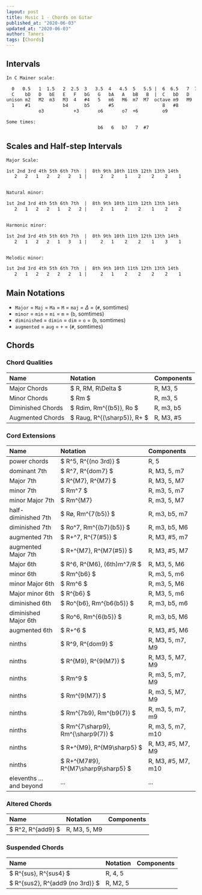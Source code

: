 ```yaml
---
layout: post
title: Music 1 - Chords on Gitar
published_at: "2020-06-03"
updated_at: "2020-06-03"
author: Taners
tags: [Chords]
---
```


## Intervals

```txt
In C Mainer scale:

  0   0.5   1  1.5   2  2.5  3   3.5  4   4.5  5   5.5 |  6  6.5   7  7.5   8  8.5  9   9.5  10  10.5 11  11.5
  C    bD   D   bE   E   F   bG   G   bA   A   bB   B  |  C   bD   D   bE   E   F   bG   G   bA   A   bB   B
unison m2   M2  m3   M3  4   #4   5   m6   M6  m7  M7  octave m9   M9  m10  M10 11  #11  12  m13  M13 m14  M14
  1    #1            b4      b5       #5                  8   #8            b11     b12      #12
            o3           +3       o6       o7  +6         o9           +9                o13      o14 +13

Some times:
                                  b6   6   b7   7  #7                  #9
```

## Scales and Half-step Intervals

```txt
Major Scale:

1st 2nd 3rd 4th 5th 6th 7th  |  8th 9th 10th 11th 12th 13th 14th
   2   2   1   2   2   2   1 |     2   2    1    2    2    2    1


Natural minor:

1st 2nd 3rd 4th 5th 6th 7th  |  8th 9th 10th 11th 12th 13th 14th
   2   1   2   2   1   2   2 |     2   1    2    2    1    2    2


Harmonic minor:

1st 2nd 3rd 4th 5th 6th 7th  |  8th 9th 10th 11th 12th 13th 14th
   2   1   2   2   1   3   1 |     2   1    2    2    1    3    1


Melodic minor:

1st 2nd 3rd 4th 5th 6th 7th  |  8th 9th 10th 11th 12th 13th 14th
   2   1   2   2   2   2   1 |     2   1    2    2    2    2    1
```

## Main Notations

- `Major` = `Maj` = `Ma` = `M` = `maj` = $\Delta$ = (`#`, somtimes)
- `minor` = `min` = `mi` = `m` = (`b`, somtimes)
- `diminished` = `dimin` = `dim` = `o` = (`b`, somtimes)
- `augmented` = `aug` = `+` = (`#`, somtimes)

## Chords

### Chord Qualities

Name | Notation | Components
:-|:-|:-
Major Chords | $ R, RM, R\Delta $ | R, M3, 5
Minor Chords | $ Rm $ | R, m3, 5
Diminished Chords | $ Rdim, Rm^{(b5)}, Ro $ | R, m3, b5
Augmented Chords | $ Raug, R^{(\sharp5)}, R+ $ | R, M3, #5

### Cord Extensions

Name | Notation | Components
:-|:-|:-
power chords | $ R^5, R^{(no 3rd)} $ | R, 5
dominant 7th | $ R^7, R^{dom7} $ | R, M3, 5, m7
Major 7th | $ R^{M7}, R^{M7} $ | R, M3, 5, M7
minor 7th | $ Rm^7 $ | R, m3, 5, m7
minor Major 7th | $ Rm^{M7} | R, m3, 5, M7
half-diminished 7th | $ Rø, Rm^{7(b5)} $ | R, m3, b5, m7
diminished 7th | $ Ro^7, Rm^{(b7)(b5)} $ | R, m3, b5, M6
augmented 7th | $ R+^7, R^{7(#5)} $ | R, M3, #5, m7
augmented Major 7th | $ R+^{M7}, R^{M7(#5)} $ | R, M3, #5, M7
Major 6th | $ R^6, R^{M6}, (6th)m^7/R $ | R, M3, 5, M6
minor 6th | $ Rm^{b6} $ | R, m3, 5, m6
minor Major 6th | $ Rm^6 $ | R, m3, 5, M6
Major minor 6th | $ R^{b6} $ | R, M3, 5, m6
diminished 6th | $ Ro^{b6}, Rm^{b6(b5)} $ | R, m3, b5, m6
diminished Major 6th | $ Ro^6, Rm^{6(b5)} $ | R, m3, b5, M6
augmented 6th | $ R+^6 $ | R, M3, #5, M6
ninths | $ R^9, R^{dom9} $ | R, M3, 5, m7, M9
ninths | $ R^{M9}, R^{9(M7)} $ | R, M3, 5, M7, M9
ninths | $ Rm^9 $ | R, m3, 5, m7, M9
ninths | $ Rm^{9(M7)} $ | R, m3, 5, M7, M9
ninths | $ Rm^{7b9}, Rm^{b9(7)} $ | R, m3, 5, m7, m9
ninths | $ Rm^{7\sharp9}, Rm^{\sharp9(7)} $ | R, m3, 5, m7, m10
ninths | $ R+^{M9}, R^{M9\sharp5} $ | R, M3, #5, M7, M9
ninths | $ R+^{M7#9}, R^{M7\sharp9\sharp5} $ | R, M3, #5, M7, m10
elevenths ... and beyond | ... | ...

### Altered Chords

Name | Notation | Components
:-|:-|:-
| $ R^2, R^{add9} $ | R, M3, 5, M9

### Suspended Chords

Name | Notation | Components
:-|:-|:-
| $ R^{sus}, R^{sus4} $ | R, 4, 5
| $ R^{sus2}, R^{add9 (no 3rd)} $ | R, M2, 5